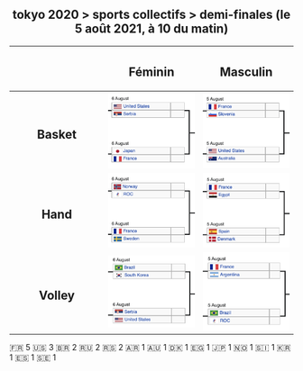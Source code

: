 <style>
    h2 {
        text-align: center;
    }
    td {
        width:33%;
        text-align: center;
        vertical-align: middle;
    }
</style>

<h2>tokyo 2020 > sports collectifs > demi-finales (le 5 août 2021, à 10 du matin)</h2>

|   	| <h2>Féminin</h2>  	|  <h2>Masculin</h2> 	|
|---	|---	|---	|
| <h2>Basket</h2>  	| ![](/jo/basketballW.png) | ![](/jo/basketballM.png) |
| <h2>Hand</h2>  	| ![](/jo/handballW.png) | ![](/jo/handballM.png) |
| <h2>Volley</h2>  	| ![](/jo/volleyballW.png) | ![](/jo/volleyballM.png) |

🇫🇷 5
🇺🇸 3
🇧🇷 2
🇷🇺 2
🇷🇸 2
🇦🇷 1
🇦🇺 1
🇩🇰 1
🇪🇬 1
🇯🇵 1
🇳🇴 1
🇸🇮 1
🇰🇷 1
🇪🇸 1
🇸🇪 1

